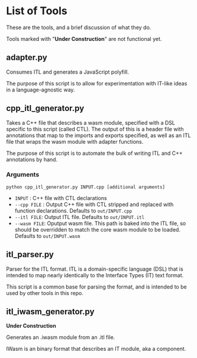 # List of Tools

These are the tools, and a brief discussion of what they do.

Tools marked with "**Under Construction**" are not functional yet.

## adapter.py

Consumes ITL and generates a JavaScript polyfill.

The purpose of this script is to allow for experimentation with IT-like ideas in
a language-agnostic way.

## cpp_itl_generator.py

Takes a C++ file that describes a wasm module, specified with a DSL specific to
this script (called CTL). The output of this is a header file with annotations
that map to the imports and exports specified, as well as an ITL file that wraps
the wasm module with adapter functions.

The purpose of this script is to automate the bulk of writing ITL and C++
annotations by hand.

### Arguments

`python cpp_itl_generator.py INPUT.cpp [additional arguments]`

* `INPUT` : C++ file with CTL declarations
* `--cpp FILE` : Output C++ file with CTL stripped and replaced with function
    declarations. Defaults to `out/INPUT.cpp`
* `--itl FILE`: Output ITL file. Defaults to `out/INPUT.itl`
* `--wasm FILE`: Oputput wasm file. This path is baked into the ITL file, so should
    be overridden to match the core wasm module to be loaded. Defaults to
    `out/INPUT.wasm`

## itl_parser.py

Parser for the ITL format. ITL is a domain-specific language (DSL) that is
intended to map nearly identically to the Interface Types (IT) text format.

This script is a common base for parsing the format, and is intended to be used
by other tools in this repo.

## itl_iwasm_generator.py

**Under Construction**

Generates an .iwasm module from an .itl file.

IWasm is an binary format that describes an IT module, aka a component.
